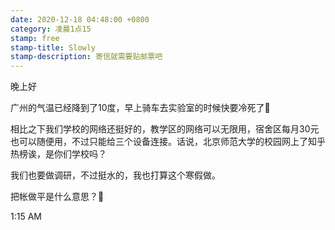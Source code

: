 ```yaml
---
date: 2020-12-18 04:48:00 +0800
category: 凌晨1点15
stamp: free
stamp-title: Slowly
stamp-description: 寄信就需要贴邮票吧
---
```


晚上好

广州的气温已经降到了10度，早上骑车去实验室的时候快要冷死了🥶

相比之下我们学校的网络还挺好的，教学区的网络可以无限用，宿舍区每月30元也可以随便用，不过只能给三个设备连接。话说，北京师范大学的校园网上了知乎热榜诶，是你们学校吗？

我们也要做调研，不过挺水的，我也打算这个寒假做。

把帐做平是什么意思？🤔

1:15 AM